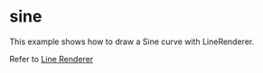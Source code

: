 sine
=====

This example shows how to draw a Sine curve with LineRenderer.

Refer to [Line Renderer](http://docs.unity3d.com/Manual/class-LineRenderer.html)


